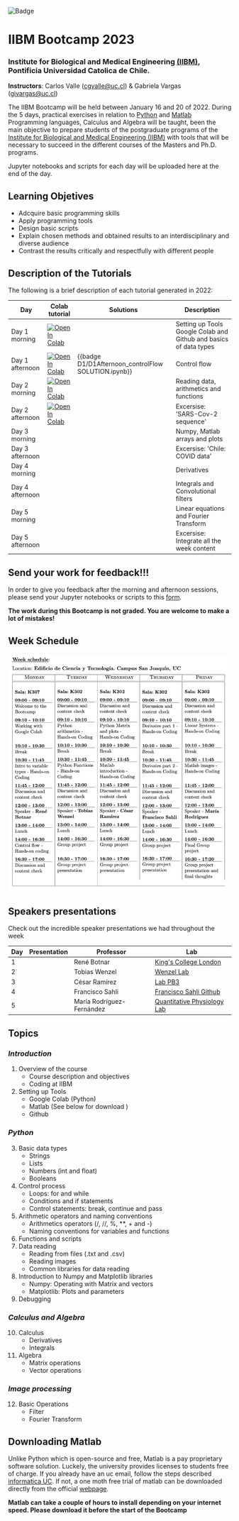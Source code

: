 
![Badge](https://github.com/CarlosValleA/IIBM-BootCamp-2023/actions/workflows/badge-colab.yml/badge.svg)


# IIBM Bootcamp 2023
### Institute for Biological and Medical Engineering [(IIBM)](https://ingenieriabiologicaymedica.uc.cl/en/), Pontificia Universidad Catolica de Chile.

**Instructors**: Carlos Valle (cgvalle@uc.cl) & Gabriela Vargas (givargas@uc.cl)


The IIBM Bootcamp will be held between January 16 and 20 of 2022. During the 5 days, practical exercises in relation to [Python](https://www.python.org/) and [Matlab](https://la.mathworks.com/) Programming languages, Calculus and Algebra will be taught, been the main objective to prepare students of the postgraduate programs of the [Institute for Biological and Medical Engineering (IIBM)](https://ingenieriabiologicaymedica.uc.cl/en/) with tools that will be necessary to succeed in the different courses of the Masters and Ph.D. programs.

Jupyter notebooks and scripts for each day will be uploaded here at the end of the day.


## **Learning Objetives**
* Adcquire basic programming skills
* Apply programming tools
* Design basic scripts
* Explain chosen methods and obtained results to an interdisciplinary and diverse audience
* Contrast the results critically and respectfully with different people


## Description of the Tutorials

The following is a brief description of each tutorial generated in 2022:

| Day   | Colab tutorial          |  Solutions |          Description             |
|-------|---------------------------|--|-------------------------------------|
| Day 1 morning | [![Open In Colab](https://colab.research.google.com/assets/colab-badge.svg)](https://colab.research.google.com/github/CarlosValleA/IIBM-BootCamp-2023/blob/main/D1/D1Morning_tools_elemental_python.ipynb) || Setting up Tools Google Colab and Github and basics of data types| 
| Day 1 afternoon | [![Open In Colab](https://colab.research.google.com/assets/colab-badge.svg)](https://colab.research.google.com/github/CarlosValleA/IIBM-BootCamp-2023/blob/main/D1/D1Afternoon_controlFlow.ipynb)|{{badge D1/D1Afternoon_controlFlow SOLUTION.ipynb}}| Control flow|
| Day 2 morning | [![Open In Colab](https://colab.research.google.com/assets/colab-badge.svg)](https://colab.research.google.com/github/CarlosValleA/IIBM-BootCamp-2023/blob/main/D2/D2Morning.ipynb) || Reading data, arithmetics and functions|
| Day 2 afternoon | [![Open In Colab](https://colab.research.google.com/assets/colab-badge.svg)](https://colab.research.google.com/github/CarlosValleA/IIBM-BootCamp-2023/blob/main/D2/D2Afertoon.ipynb) || Excersise: 'SARS-Cov-2 sequence' |
| Day 3 morning  | || Numpy, Matlab arrays and plots|
| Day 3 afternoon || | Excersise: 'Chile: COVID data'|
| Day 4 morning | || Derivatives|
| Day 4 afternoon | || Integrals and Convolutional filters|
| Day 5 morning |  || Linear equations and Fourier Transform|
| Day 5 afternoon | | | Excersise: Integrate all the week content |


## **Send your work for feedback!!!**
In order to give you feedback after the morning and afternoon sessions, please send your Jupyter notebooks or scripts to this [form](https://forms.gle/bTTiNxwp2R5o2czn6). 

**The work during this Bootcamp is not graded. You are welcome to make a lot of mistakes!**


## **Week Schedule**
![imagen](https://github.com/CarlosValleA/IIBM-BootCamp-2023/blob/main/assets/week_schedule.png)


## **Speakers presentations**
Check out the incredible speaker presentations we had throughout the week


| Day | Presentation | Professor                  | Lab                                                                              |
|-----|--------------|---------------------------|--------------------------------------------------------------------------------- |
| 1   |              | René Botnar               | [King's College London](https://www.kcl.ac.uk/people/rene-botnar)              |
| 2   |              | Tobias Wenzel             | [Wenzel Lab](https://wenzel-lab.github.io/)                                      |
| 3   |              | César Ramírez             | [Lab PB3](https://pb3.sitios.ing.uc.cl/)                                         |
| 4   |              | Francisco Sahli           | [Francisco Sahli Github](https://fsahli.github.io/)                              |
| 5   |              | María Rodríguez-Fernández     | [Quantitative Physiology Lab](https://marodriguezf.sitios.ing.uc.cl)         |


## **Topics**
### *Introduction*
1. Overview of the course
    * Course description and objectives
    * Coding at IIBM
2. Setting up Tools
    * Google Colab (Python)
    * Matlab (See below for download )
    * Github
### *Python*
3. Basic data types 
    * Strings 
    * Lists 
    * Numbers (int and float)
    * Booleans
4. Control process
    * Loops: for and while
    * Conditions and if statements
    * Control statements: break, continue and pass
5. Arithmetic operators and naming conventions
    * Arithmetics operators (/, //, \%, **, + and -)
    * Naming conventions for variables and functions
6. Functions and scripts
7. Data reading
    * Reading from files (.txt and .csv)
    * Reading images
    * Common libraries for data reading
8. Introduction to Numpy and Matplotlib libraries
    * Numpy: Operating with Matrix and vectors
    * Matplotlib: Plots and parameters 
9. Debugging
    
### *Calculus and Algebra*
10. Calculus
    * Derivatives
    * Integrals
11. Algebra
    * Matrix operations
    * Vector operations

### *Image processing*
12. Basic Operations
    * Filter
    * Fourier Transform


## **Downloading Matlab**
Unlike Python which is open-source and free, Matlab is a pay proprietary software solution. Luckely, the university provides licenses to students free of charge. If you already have an uc email, follow the steps described [informatica UC](https://informatica.uc.cl/licencias#mathworks-matlab-campus-agreement). If not, a one moth free trial of matlab can be downloaded directly from the official [webpage](https://la.mathworks.com/campaigns/products/trials.html).

**Matlab can take a couple of hours to install depending on your internet speed. Please download it before the start of the Bootcamp**

